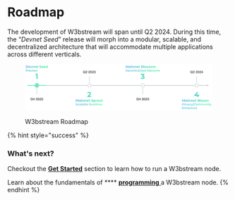 # Roadmap

The development of W3bstream will span until Q2 2024. During this time, the “_Devnet Seed_”  release will morph into a modular, scalable, and decentralized architecture that will accommodate multiple applications across different verticals.

<figure><img src=".gitbook/assets/image.png" alt=""><figcaption><p>W3bstream Roadmap</p></figcaption></figure>

{% hint style="success" %}
### What's next?

Checkout the [**Get Started**](sending-iot-data/get-started.md) section to learn how to run a W3bstream node.

Learn about the fundamentals of **** [**programming** ](applets-development/basic-concepts/)a W3bstream node.
{% endhint %}

